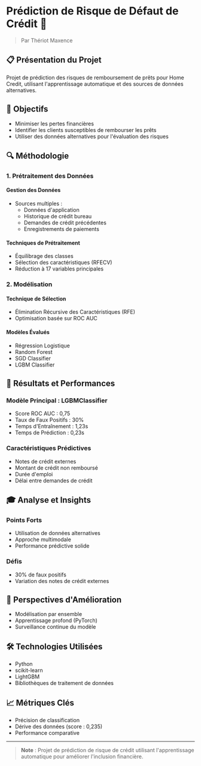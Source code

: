 # Prédiction de Risque de Défaut de Crédit 💸
> Par Thériot Maxence

## 📋 Présentation du Projet
Projet de prédiction des risques de remboursement de prêts pour Home Credit, utilisant l'apprentissage automatique et des sources de données alternatives.

## 🎯 Objectifs
- Minimiser les pertes financières
- Identifier les clients susceptibles de rembourser les prêts
- Utiliser des données alternatives pour l'évaluation des risques

## 🔍 Méthodologie

### 1. Prétraitement des Données

#### Gestion des Données
- Sources multiples : 
  - Données d'application
  - Historique de crédit bureau
  - Demandes de crédit précédentes
  - Enregistrements de paiements

#### Techniques de Prétraitement
- Équilibrage des classes
- Sélection des caractéristiques (RFECV)
- Réduction à 17 variables principales

### 2. Modélisation

#### Technique de Sélection
- Élimination Récursive des Caractéristiques (RFE)
- Optimisation basée sur ROC AUC

#### Modèles Évalués
- Régression Logistique
- Random Forest
- SGD Classifier
- LGBM Classifier

## 🧩 Résultats et Performances

### Modèle Principal : LGBMClassifier
- Score ROC AUC : 0,75
- Taux de Faux Positifs : 30%
- Temps d'Entraînement : 1,23s
- Temps de Prédiction : 0,23s

### Caractéristiques Prédictives
- Notes de crédit externes
- Montant de crédit non remboursé
- Durée d'emploi
- Délai entre demandes de crédit

## 🎓 Analyse et Insights

### Points Forts
- Utilisation de données alternatives
- Approche multimodale
- Performance prédictive solide

### Défis
- 30% de faux positifs
- Variation des notes de crédit externes

## 🚀 Perspectives d'Amélioration
- Modélisation par ensemble
- Apprentissage profond (PyTorch)
- Surveillance continue du modèle

## 🛠 Technologies Utilisées
- Python
- scikit-learn
- LightGBM
- Bibliothèques de traitement de données

## 📈 Métriques Clés
- Précision de classification
- Dérive des données (score : 0,235)
- Performance comparative

---

> **Note** : Projet de prédiction de risque de crédit utilisant l'apprentissage automatique pour améliorer l'inclusion financière.
